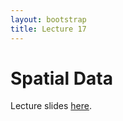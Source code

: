 ```yaml
---
layout: bootstrap
title: Lecture 17
---
```


# Spatial Data

Lecture slides [here](slides/spatial-data-csc544-fal17.pdf).

